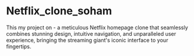 # Netflix_clone_soham
This my project on - a meticulous Netflix homepage clone that seamlessly combines stunning design, intuitive navigation, and unparalleled user experience, bringing the streaming giant's iconic interface to your fingertips.
